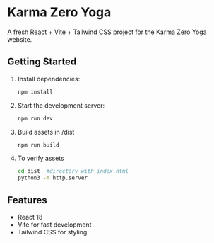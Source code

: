 # Karma Zero Yoga

A fresh React + Vite + Tailwind CSS project for the Karma Zero Yoga website.

## Getting Started

1. Install dependencies:
   ```sh
   npm install
   ```
2. Start the development server:
   ```sh
   npm run dev
   ```
3. Build assets in /dist
   ```sh
   npm run build
   ```   
4. To verify assets
   ```sh
   cd dist  #directory with index.html
   python3 -m http.server
   ```

## Features
- React 18
- Vite for fast development
- Tailwind CSS for styling

